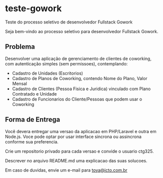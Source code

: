 # teste-gowork
Teste do processo seletivo de desenvolvedor Fullstack Gowork

Seja bem-vindo ao processo seletivo para desenvolvedor Fullstack Gowork.

## Problema

Desenvolver uma aplicação de gerenciamento de clientes de coworking, com autenticação simples (sem permissoes), contemplando:

- Cadastro de Unidades (Escritorios)
- Cadastro de Planos de Coworking, contendo Nome do Plano, Valor Mensal
- Cadastro de Clientes (Pessoa Fisica e Juridica) vinculado com Plano Contratado e Unidade
- Cadastro de Funcionarios do Cliente/Pessoas que podem usar o Coworking

## Forma de Entrega

Você devera entregar uma versao da aplicacao em PHP/Laravel e outra em Node.js. Voce pode optar por usar interface sincrona ou assincrona conforme sua preferencia.

Crie um repositorio privado para cada versao e convide o usuario ctg325.

Descrever no arquivo README.md uma explicacao das suas solucoes.

Em caso de duvidas, envie um e-mail para toya@icto.com.br

